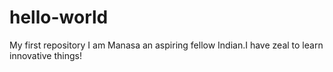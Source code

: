 # hello-world
My first repository
I am Manasa an aspiring fellow Indian.I have zeal to learn innovative things!
